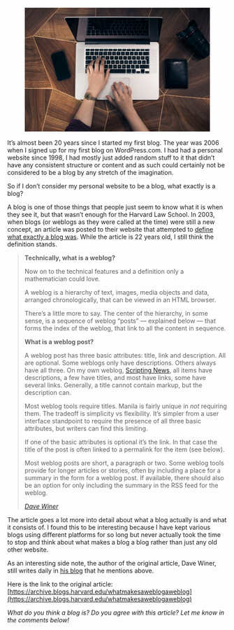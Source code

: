 <figure><img loading="lazy" decoding="async" src="fabian-irsara-67l-QujB14w-unsplash.jpg" alt=""></figure>

It’s almost been 20 years since I started my first blog. The year was 2006 when I signed up for my first blog on WordPress.com. I had had a personal website since 1998, I had mostly just added random stuff to it that didn’t have any consistent structure or content and as such could certainly not be considered to be a blog by any stretch of the imagination.

So if I don’t consider my personal website to be a blog, what exactly is a blog?

A blog is one of those things that people just seem to know what it is when they see it, but that wasn’t enough for the Harvard Law School. In 2003, when blogs (or weblogs as they were called at the time) were still a new concept, an article was posted to their website that attempted to [define what exactly a blog was](https://archive.blogs.harvard.edu/whatmakesaweblogaweblog/). While the article is 22 years old, I still think the definition stands.

> **Technically, what is a weblog?**
> 
> Now on to the technical features and a definition only a mathematician could love. 
> 
> A weblog is a hierarchy of text, images, media objects and data, arranged chronologically, that can be viewed in an HTML browser. 
> 
> There’s a little more to say. The center of the hierarchy, in some sense, is a sequence of weblog “posts” — explained below — that forms the index of the weblog, that link to all the content in sequence.
> 
> **What is a weblog post?** 
> 
> A weblog post has three basic attributes: title, link and description. All are optional. Some weblogs only have descriptions. Others always have all three. On my own weblog, [Scripting News](https://scripting.com), all items have descriptions, a few have titles, and most have links, some have several links. Generally, a title cannot contain markup, but the description can. 
> 
> Most weblog tools require titles. Manila is fairly unique in *not* requiring them. The tradeoff is simplicity vs flexibility. It’s simpler from a user interface standpoint to require the presence of all three basic attributes, but writers can find this limiting. 
> 
> If one of the basic attributes is optional it’s the link. In that case the title of the post is often linked to a permalink for the item (see below).
> 
> Most weblog posts are short, a paragraph or two. Some weblog tools provide for longer articles or stories, often by including a place for a summary in the form for a weblog post. If available, there should also be an option for only including the summary in the RSS feed for the weblog.
> 
> [*Dave Winer*](https://archive.blogs.harvard.edu/)

The article goes a lot more into detail about what a blog actually is and what it consists of. I found this to be interesting because I have kept various blogs using different platforms for so long but never actually took the time to stop and think about what makes a blog a blog rather than just any old other website.

As an interesting side note, the author of the original article, Dave Winer, still writes daily in [his blog](https://scripting.com) that he mentions above.

Here is the link to the original article: [https://archive.blogs.harvard.edu/whatmakesaweblogaweblog](https://archive.blogs.harvard.edu/whatmakesaweblogaweblog)

*What do you think a blog is? Do you agree with this article? Let me know in the comments below!*